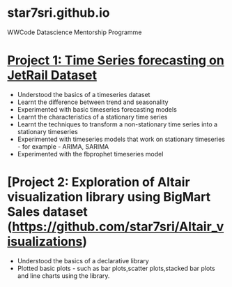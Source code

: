 # star7sri.github.io

WWCode Datascience Mentorship Programme

# [Project 1: Time Series forecasting on JetRail Dataset](https://github.com/star7sri/timeseries_forecasting) 
* Understood the basics of a timeseries dataset
* Learnt the difference between trend and seasonality
* Experimented with basic timeseries forecasting models
* Learnt the characteristics of a stationary time series
* Learnt the techniques to transform a non-stationary time series into a stationary timeseries
* Experimented with timeseries models that work on stationary timeseries - for example - ARIMA, SARIMA
* Experimented with the fbprophet timeseries model


# [Project 2: Exploration of Altair visualization library using BigMart Sales dataset (https://github.com/star7sri/Altair_visualizations) 
* Understood the basics of a declarative library
* Plotted basic plots - such as bar plots,scatter plots,stacked bar plots and line charts using the library.
